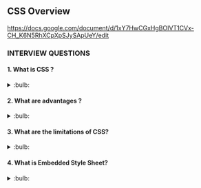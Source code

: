 ## CSS Overview

https://docs.google.com/document/d/1xY7HwCGxHgBOIVT1CVx-CH_K6N5RhXCpXpSJySApUeY/edit

### INTERVIEW QUESTIONS

#### 1. What is CSS ?

<details>
<summary>:bulb:</summary>
CSS stands for Cascading Style Sheet. It determines the how the website or content shown/looked.
</details>

#### 2. What are advantages ?

<details>
<summary>:bulb:</summary>
1. Separation of content from presentation - CSS provides a way to present the same content in multiple presentation formats in mobile or desktop or laptop.<br>
2. Easy to maintain - CSS, built effectively can be used to change the look and feel complete by making small changes. To make a global change, simply change the style, and all elements in all the web pages will be updated automatically. <br>
3. Bandwidth - Used effectively, the style sheets will be stored in the browser cache and they can be used on multiple pages, without having to download again. <br>
4. Accessibility <br>
</details>

#### 3. What are the limitations of CSS?

<details>
<summary>:bulb:</summary>
1. Browser compatibility <br>
2. Cross browser issue <br>
3. There is no parent selector <br>
</details>

#### 4. What is Embedded Style Sheet?

<details>
<summary>:bulb:</summary>
We can embed the whole style elements in html document using <style>  tag.

```CSS
<style>    
body {    
    background-color: linen;    
}    
h1 {    
    color: red;    
    margin-left: 80px;    
}     
</style>    
       
```
</details>

#### 5. What are the advantages of Embedded Style Sheets?

<details>
<summary>:bulb:</summary>
1. It is posible to create classes for use on multiple tag types in the document. <br>
2. Under complex situations, selector and grouping methods can be used to apply styles.<br>
3. No extra downloads are required to import the information. <br>
</details>

#### 6. What is a CSS selector?

<details>
<summary>:bulb:</summary>
CSS selectors are used to select the content you want to style. 
1. CSS Element Selector <br>
2. CSS Id Selector <br>
3. CSS Class Selector <br>
4. CSS Universal Selector <br>
5. CSS Group Selector <br>
</details>

#### 7. Name some CSS style components.

<details>
<summary>:bulb:</summary>
1. Selector <br>
2. Property <br>
3. value <br>
</details>

#### 8. What is the use of CSS Opacity?

<details>
<summary>:bulb:</summary>
The css properity is used to specify the transparency of an element . (Opacity is defined as the degree to which light is allowed to travel through an object.)

``` css
<style>    
img.trans {    
    opacity: 0.4;    
    filter: alpha(opacity=40); /* For IE8 and earlier */    
}    
</style>   
```
</details>

#### 9. Explain universal selector.

<details>
<summary>:bulb:</summary>
It matches elements of any type. An asterish("*") is ususally denoted as universal selector.

``` css
<style>    
* {    
   color: green;    
   font-size: 20px;    
}     
</style>  
```
</details>

#### 10. Name the property for controlling the image repetition of the background.

<details>
<summary>:bulb:</summary>
The background-repeat property controlls the repetition of image.
</details>

#### 11. Name the property for controlling the image position in the background.

<details>
<summary>:bulb:</summary>
The background-position property controlls the position of image.

``` css
background: white url('good-morning.jpg');  
background-repeat: no-repeat;  
background-attachment: fixed;  
background-position: center;  
/*center/top/bottom/left/right*/ 
```
</details>

#### 12. Name the property for controlling the image scroll in the background.

<details>
<summary>:bulb:</summary>
The background-attachment property controlls the image scroll in the background.
</details>

#### 13. What is the difference between class selectors and id selectors?

<details>
<summary>:bulb:</summary>
An overall block is given to class selector while id selectors take only a single element differing from other elements.
**CSS Class Selector**

``` css
<style>    
.center {    
    text-align: center;    
    color: blue;    
}    
</style>  
```

**CSS id selector**

``` css
<style>    
#para1 {    
    text-align: center;    
    color: blue;    
}    
</style> 
```   
</details>

#### 14. What are the advantages of External Style Sheets?

<details>
<summary>:bulb:</summary>
1. You can create classes for reusing it in many documents. <br>
2. By using it, you can control the styles of multiple documents from one file. <br>
3. In complex situations, you can use selectors and grouping methods to apply styles. <br>
</details>

#### 15. What RWD?

<details>
<summary>:bulb:</summary>
Responsive Web Design. This technique is used to display the website on different devices like, mobiles, tablets, laptops, desktop.
</details>

#### 16. What is css box model and its elements.

<details>
<summary>:bulb:</summary>
CSS box model is used to define the design and layout of elements of css. <br>

![image](https://user-images.githubusercontent.com/75599178/184180252-64816840-f292-4582-ad53-154781e5df70.png)

1. Margin - It removes the area around border. It is transparent.<br>
2. Border - It represents area around padding .<br>
3. Padding - It removes the area around the content. It is transparent.<br>
4. Content - It represents like text, images.
</details>

#### 17. What is the float property of css ? 

<details>
<summary>:bulb:</summary>
The css float property is used to move the image to the right or left along with the texts to be wrapped around it.

![image](https://user-images.githubusercontent.com/75599178/184190114-853751d8-1fc9-4d8f-a721-679ea179185b.png)

</details>

#### 18. What is the purpose of z-index?

<details>
<summary>:bulb:</summary>
The z-index helps to specify the stack order of elements in that may overlap one another. The z-index value is zero , it may  either positive or negative. 
</details>

#### 19. What is CSS Preprocesor ? What are Sass, Less ?

<details>
<summary>:bulb:</summary>
Css preprocessor is a tool used to extend the basic functionality of default vanilla css through its own scripting language. It helps to use complex logical syntax like variables, functions,mixins.<br><br>

##### SASS :
SASS is the acronym for "Syntactically Awesome Style Sheets". 

###### SASS vs SCSS
1. SASS is based on indentation and SCSS(Sassy CSS) is not.<br>
2. SASS uses .sass extension while SCSS uses .scss extension. <br>
3. SASS doesnt use curly brackets or semicolons. SCSS just like the CSS.
   
SASS SYNTAX | SCSS SYNTAX
------------ | -------------    
![image](https://user-images.githubusercontent.com/75599178/184363604-190c71d8-0693-441b-b80d-bc1e6611df9f.png) | ![image](https://user-images.githubusercontent.com/75599178/184363682-6abdc43d-33e8-445b-a7dd-8d6776fb5388.png)

##### LESS :
LESS is the acronym for "Leaner Style Sheets".  LESS is easy to add to any javascript projects by using .less.<br>
LESS syntax is the same as the SCSS with some exceptions. LESS uses @to define the variable. 
</details>     
    
#### 20. What are Pseudo elements and Pseudo classes ?

<details>
<summary>:bulb:</summary>

**PSEUDO ELEMENTS :** It is keyword added selector, that lets you style a specific part of the selected element(s) .

**Example:**
1. ::before <br>
2. ::after <br>
3. ::first-line <br>
4. ::first-letter 

**PSEUDO ELEMENTS :** It is keyword added selector, that specifies the state of selected elements.
    
**Example:**
1. :link<br>
2. :active <br>
3. :hover <br>
4. :focus 
</details>    
    
#### 21. What is flexbox?

<details>
<summary>:bulb:</summary>
Flexbox is flexible box.  It allows elements to align the distribute space within a container.

![screencapture-flexboxsheet-2022-08-12-22_51_53](https://user-images.githubusercontent.com/75599178/184412716-300159bd-c869-46d5-a893-5e0b683e7442.png)

</details>    
    
#### 22. Explain CSS position property ? 
<details>
<summary>:bulb:</summary>
1.Static :  This is not positioned in special way. It is positioned on flow of the document.<br>
2.Absolute : This is positioned relative to the nearest positioned ancestor.<br>
3.Fixed : This is positioned relative to the viewport, which means it always in the same place even if the page is scrolled.Position of the element might be top, bottom, right, left.<br>
4.Relative : This is positioned according to normal flow of the document and positioned relative to its original/normal position.<br>
5.Sticky : Sticky positioning is a hybrid of relative and fixed positioning. 

![image](https://user-images.githubusercontent.com/75599178/184654507-634e4bd5-b6e7-4359-86ed-7c4bb602506e.png)
                        
</details>         
    
    
    
    
    
    
    
